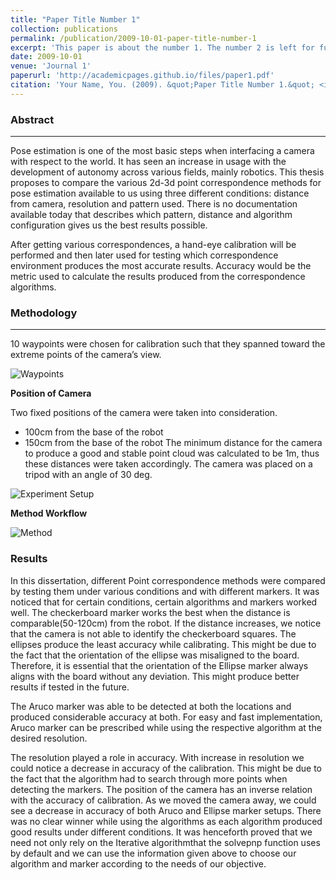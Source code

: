 ```yaml
---
title: "Paper Title Number 1"
collection: publications
permalink: /publication/2009-10-01-paper-title-number-1
excerpt: 'This paper is about the number 1. The number 2 is left for future work.'
date: 2009-10-01
venue: 'Journal 1'
paperurl: 'http://academicpages.github.io/files/paper1.pdf'
citation: 'Your Name, You. (2009). &quot;Paper Title Number 1.&quot; <i>Journal 1</i>. 1(1).'
---
```

### Abstract
---

Pose estimation is one of the most basic steps when interfacing a camera with respect to the world. It has seen an increase in usage with the development of autonomy across various fields, mainly robotics. This thesis proposes to compare the various 2d-3d point correspondence methods for pose estimation available to us using three different conditions: distance from camera, resolution and pattern used. There is no documentation available today that describes which pattern, distance and algorithm configuration gives us the best results possible.

 After getting various correspondences, a hand-eye calibration will be performed and then later used for testing which correspondence environment produces the most accurate results. Accuracy would be the metric used to calculate the results produced from the correspondence algorithms.
### Methodology

---
10 waypoints were chosen for calibration such that they spanned toward the extreme points of the camera’s view.

![Waypoints](https://srinath2468.github.io/images/RobotPoses.png "Waypoints")

**Position of Camera**

Two fixed positions of the camera were taken into consideration.

- 100cm from the base of the robot
- 150cm from the base of the robot
The minimum distance for the camera to produce a good and stable point cloud was calculated to be 1m, thus these distances were taken accordingly.
The camera was placed on a tripod with an angle of 30 deg.


![Experiment Setup](https://srinath2468.github.io/images/experimentSetup.png "Setup")


**Method Workflow**

![Method](https://srinath2468.github.io/images/method.png "Method")


### Results

In this dissertation, different Point correspondence methods were compared by testing them under various conditions and with different markers. It was noticed that for certain conditions, certain algorithms and markers worked well. The checkerboard marker works the best when the distance is comparable(50-120cm) from the robot. If the distance increases, we notice that the camera is not able to identify the checkerboard squares. The ellipses produce the least accuracy while calibrating. This might be due to the fact that the orientation of the ellipse was misaligned to the board. Therefore, it is essential that the orientation of the Ellipse marker always aligns with the board without any deviation. This might produce better results if tested in the future.

The Aruco marker was able to be detected at both the locations and produced considerable accuracy at both. For easy and fast implementation, Aruco marker can be prescribed while using the respective algorithm at the desired resolution. 

The resolution played a role in accuracy. With increase in resolution we could notice a decrease in accuracy of the calibration. This might be due to the fact that the algorithm had to search through more points when detecting the markers. The position of the camera has an inverse relation with the accuracy of calibration. As we moved the camera away, we could see a decrease in accuracy of both Aruco and Ellipse marker setups. There was no clear winner while using the algorithms as each algorithm produced good results under different conditions. It was henceforth proved that we need not only rely on the Iterative algorithmthat the solvepnp function uses by default and we can use the information given above to choose our algorithm and marker according to the needs of our objective.